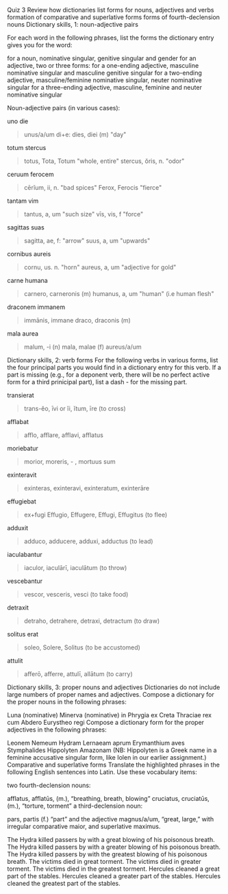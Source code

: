 Quiz 3
Review
how dictionaries list forms for nouns, adjectives and verbs
formation of comparative and superlative forms
forms of fourth-declension nouns
Dictionary skills, 1: noun-adjective pairs

For each word in the following phrases, list the forms the dictionary entry gives you for the word:

for a noun, nominative singular, genitive singular and gender
for an adjective, two or three forms:
for a one-ending adjective, masculine nominative singular and masculine genitive singular
for a two-ending adjective, masculine/feminine nominative singular, neuter nominative singular
for a three-ending adjective, masculine, feminine and neuter nominative singular

Noun-adjective pairs (in various cases):

uno die
>unus/a/um
>di+e: dies, diei (m) "day"

totum stercus
>totus, Tota, Totum "whole, entire"
>stercus, ŏris, n. "odor"

ceruum ferocem
> cērĭum, ii, n. "bad spices"
> Ferox, Ferocis "fierce"

tantam vim
>tantus, a, um "such size"
>vīs, vis, f "force"

sagittas suas
>sagitta, ae, f: "arrow"
>suus, a, um "upwards"

cornibus aureis
>cornu, us. n. "horn"
>aureus, a, um "adjective for gold"

carne humana
>carnero, carneronis (m)
>humanus, a, um "human" (i.e human flesh"

draconem immanem
>immānis, immane
>draco, draconis (m)

mala aurea
>malum, -i (n)
>mala, malae (f)
>aureus/a/um

Dictionary skills, 2: verb forms
For the following verbs in various forms, list the four principal parts you would find in a dictionary entry for this verb. If a part is missing (e.g., for a deponent verb, there will be no perfect active form for a third prinicipal part), list a dash - for the missing part.

transierat
>trans-ĕo, īvi or ĭi, ĭtum, īre (to cross)

afflabat
>afflo, afflare, afflavi, afflatus

moriebatur
>morior, moreris, - , mortuus sum

exinteravit
> exinteras, exinteravi, exinteratum, exinterāre

effugiebat
>ex+fugi
>Effugio, Effugere, Effugi, Effugitus (to flee)

adduxit
> adduco, adducere, adduxi, adductus (to lead)

iaculabantur
>iaculor, iaculārī, iaculātum (to throw)

vescebantur
>vescor, vesceris, vesci (to take food)

detraxit
>detraho, detrahere, detraxi, detractum (to draw)

solitus erat
>soleo, Solere, Solitus (to be accustomed)

attulit
>afferō, afferre, attulī, allātum (to carry)

Dictionary skills, 3: proper nouns and adjectives
Dictionaries do not include large numbers of proper names and adjectives. Compose a dictionary for the proper nouns in the following phrases:

Luna (nominative)
Minerva (nominative)
in Phrygia
ex Creta
Thraciae rex
cum Abdero
Eurystheo regi
Compose a dictionary form for the proper adjectives in the following phrases:

Leonem Nemeum
Hydram Lernaeam
aprum Erymanthium
aves Stymphalides
Hippolyten Amazonam (NB: Hippolyten is a Greek name in a feminine accusative singular form, like Iolen in our earlier assignment.)
Comparative and superlative forms
Translate the highlighted phrases in the following English sentences into Latin. Use these vocabulary items:

two fourth-declension nouns:

afflatus, afflatūs, (m.), “breathing, breath, blowing”
cruciatus, cruciatūs, (m.), “torture, torment”
a third-declension noun:

pars, partis (f.) “part”
and the adjective magnus/a/um, “great, large,” with irregular comparative maior, and superlative maximus.

The Hydra killed passers by with a great blowing of his poisonous breath.
The Hydra killed passers by with a greater blowing of his poisonous breath.
The Hydra killed passers by with the greatest blowing of his poisonous breath.
The victims died in great torment.
The victims died in greater torment.
The victims died in the greatest torment.
Hercules cleaned a great part of the stables.
Hercules cleaned a greater part of the stables.
Hercules cleaned the greatest part of the stables.
